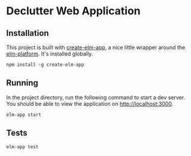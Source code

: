 # Declutter Web Application

## Installation

This project is built with [create-elm-app](https://github.com/halfzebra/create-elm-app),
a nice little wrapper around the [elm-platform](https://github.com/elm-lang/elm-platform).
It's installed globally.

```
npm install -g create-elm-app
```

## Running

In the project directory, run the following command to start a dev server.
You should be able to view the application on [http://localhost:3000](http://localhost:3000).

```
elm-app start
```

## Tests

```
elm-app test
```

